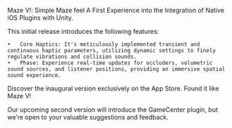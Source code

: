 Maze V!: Simple Maze feel
A First Experience into the Integration of Native iOS Plugins with Unity.

This initial release introduces the following features:

	•	Core Haptics: It's meticulously implemented transient and continuous haptic parameters, utilizing dynamic settings to finely regulate vibrations and collision sounds.
	•	Phase: Experience real-time updates for occluders, volumetric sound sources, and listener positions, providing an immersive spatial sound experience.

Discover the inaugural version exclusively on the App Store. Found it like Maze V!

Our upcoming second version will introduce the GameCenter plugin, but we’re open to your valuable suggestions and feedback.

